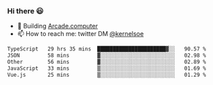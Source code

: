 ### Hi there 😃

- 🔨 Building [Arcade.computer](https://arcade.computer)
- 📫 How to reach me: twitter DM [@kernelsoe](https://twitter.com/kernelsoe)

<!--START_SECTION:waka-->

```txt
TypeScript   29 hrs 35 mins  ██████████████████████▓░░   90.57 %
JSON         58 mins         ▓░░░░░░░░░░░░░░░░░░░░░░░░   02.98 %
Other        56 mins         ▓░░░░░░░░░░░░░░░░░░░░░░░░   02.89 %
JavaScript   33 mins         ▒░░░░░░░░░░░░░░░░░░░░░░░░   01.69 %
Vue.js       25 mins         ▒░░░░░░░░░░░░░░░░░░░░░░░░   01.29 %
```

<!--END_SECTION:waka-->
